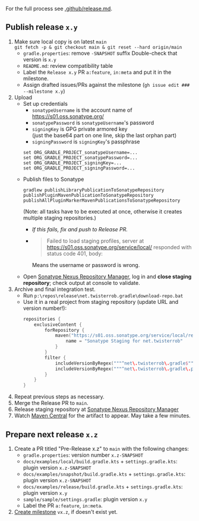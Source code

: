 For the full process see [.github/release.md](https://github.com/TWiStErRob/.github/blob/main/RELEASE.md).

## Publish release `x.y`

 1. Make sure local copy is on latest `main`  
    `git fetch -p & git checkout main & git reset --hard origin/main`
    * `gradle.properties`: remove `-SNAPSHOT` suffix
      Double-check that version is `x.y`
    * `README.md`: review compatibility table
    * Label the `Release x.y` PR `a:feature`, `in:meta` and put it in the milestone.
    * Assign drafted issues/PRs against the milestone (`gh issue edit ### --milestone x.y`)
 1. Upload
    * Set up credentials
        * `sonatypeUsername` is the account name of https://s01.oss.sonatype.org/
        * `sonatypePassword` is `sonatypeUsername`'s password
        * `signingKey` is GPG private armored key  
          (just the base64 part on one line, skip the last orphan part)
        * `signingPassword` is `signingKey`'s passphrase
      ```shell
      set ORG_GRADLE_PROJECT_sonatypeUsername=...
      set ORG_GRADLE_PROJECT_sonatypePassword=...
      set ORG_GRADLE_PROJECT_signingKey=...
      set ORG_GRADLE_PROJECT_signingPassword=...
      ```
    * Publish files to Sonatype
      ```shell
      gradlew publishLibraryPublicationToSonatypeRepository publishPluginMavenPublicationToSonatypeRepository publishAllPluginMarkerMavenPublicationsToSonatypeRepository
      ```  
      (Note: all tasks have to be executed at once, otherwise it creates multiple staging repositories.)
      * _If this fails, fix and push to Release PR._
      * > Failed to load staging profiles, server at https://s01.oss.sonatype.org/service/local/ responded with status code 401, body:

        Means the username or password is wrong.
    * Open [Sonatype Nexus Repository Manager](https://s01.oss.sonatype.org/#stagingRepositories), log in and **close staging repository**; check output at console to validate.
 1. Archive and final integration test.
    * Run `p:\repos\release\net.twisterrob.gradle\download-repo.bat`  
    * Use it in a real project from staging repository (update URL and version number!):
      ```kotlin
      repositories {
          exclusiveContent {
              forRepository {
                  maven("https://s01.oss.sonatype.org/service/local/repositories/nettwisterrob-####/content/") {
                      name = "Sonatype Staging for net.twisterrob"
                  }
              }
              filter {
                  includeVersionByRegex("""^net\.twisterrob\.gradle$""", ".*", "^${Regex.escape("x.y")}$")
                  includeVersionByRegex("""^net\.twisterrob\.gradle\.plugin\.[^.]+$""", ".*", "^${Regex.escape("x.y")}$")
              }
          }
      }
      ```
 1. Repeat previous steps as necessary.
 1. Merge the Release PR to `main`.
 1. Release staging repository at [Sonatype Nexus Repository Manager](https://s01.oss.sonatype.org/#stagingRepositories)
 1. Watch [Maven Central](https://repo1.maven.org/maven2/net/twisterrob/gradle/twister-quality/) for the artifact to appear. May take a few minutes.

## Prepare next release `x.z`
 1. Create a PR titled "Pre-Release x.z" to `main` with the following changes:
    * `gradle.properties`: version number `x.z-SNAPSHOT`
    * `docs/examples/local/build.gradle.kts` + `settings.gradle.kts`: plugin version `x.z-SNAPSHOT`
    * `docs/examples/snapshot/build.gradle.kts` + `settings.gradle.kts`: plugin version `x.z-SNAPSHOT`
    * `docs/examples/release/build.gradle.kts` + `settings.gradle.kts`: plugin version `x.y`
    * `sample/sample/settings.gradle`: plugin version `x.y`
    * Label the PR `a:feature`, `in:meta`.
 1. [Create milestone](https://github.com/TWiStErRob/net.twisterrob.gradle/milestones/new) `vx.z`, if doesn't exist yet.

[1]: https://github.com/TWiStErRob/.github/blob/main/RELEASE.md#release-process
